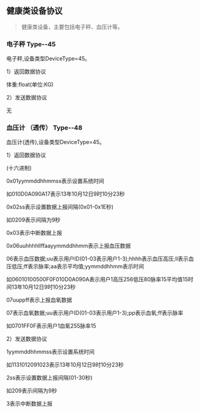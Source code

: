 ## 健康类设备协议

>健康类设备，主要包括电子秤、血压计等。


### 电子秤 Type--45
电子秤,设备类型DeviceType=45。

1）返回数据协议

体重:float(单位:KG)

2）发送数据协议

无

### 血压计 （透传） Type--48
血压计(透传),设备类型DeviceType=45。

1）返回数据协议

(十六进制)

0x01yymmddhhmmss表示设置系统时间

如010D0A090A17表示13年10月12日9时10分23秒

0x02ss表示设置数据上报间隔(0x01-0x1E秒)

如0209表示间隔为9秒

0x03表示中断数据上报

0x06uuhhhhllffaayymmddhhmm表示上报血压数据

 06表示血压数据;uu表示用户ID(01-03表示用户1-3);hhhh表示血压高压;ll表示血压低压;ff表示脉率;aa表示平均值;yymmddhhmm表示时间



 如06010100500F0F010D0A090A表示用户1高压256低压80脉率15平均值15时间13年10月12日9时10分23秒



07uuppff表示上报血氧数据

 07表示血氧数据;uu表示用户ID(01-03表示用户1-3);pp表示血氧;ff表示脉率



 如0701FF0F表示用户1血氧255脉率15

2）发送数据协议

1yymmddhhmmss表示设置系统时间

 如1131012091023表示13年10月12日9时10分23秒

2ss表示设置数据上报间隔(01-30秒)

 如209表示间隔为9秒



3表示中断数据上报
